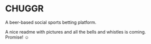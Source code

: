 # CHUGGR
A beer-based social sports betting platform.

A nice readme with pictures and all the bells and whistles is coming. Promise! ☺️
